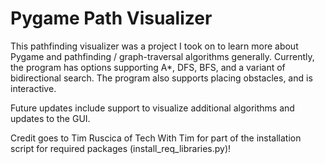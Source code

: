 # Pygame Path Visualizer

This pathfinding visualizer was a project I took on to learn more about Pygame and pathfinding / graph-traversal algorithms generally. Currently, the program has options supporting A*, DFS, BFS, and a variant of bidirectional search. The program also supports placing obstacles, and is interactive.

Future updates include support to visualize additional algorithms and updates to the GUI.

Credit goes to Tim Ruscica of Tech With Tim for part of the installation script for required packages (install_req_libraries.py)!
